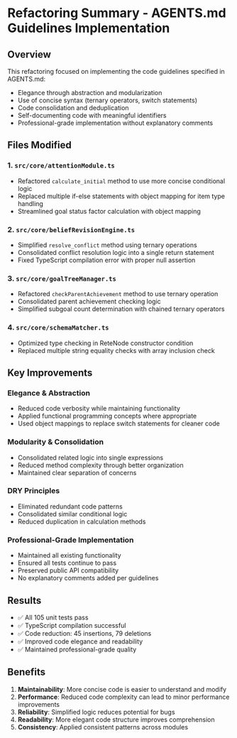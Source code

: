 # Refactoring Summary - AGENTS.md Guidelines Implementation

## Overview
This refactoring focused on implementing the code guidelines specified in AGENTS.md:
- Elegance through abstraction and modularization
- Use of concise syntax (ternary operators, switch statements)
- Code consolidation and deduplication
- Self-documenting code with meaningful identifiers
- Professional-grade implementation without explanatory comments

## Files Modified

### 1. `src/core/attentionModule.ts`
- Refactored `calculate_initial` method to use more concise conditional logic
- Replaced multiple if-else statements with object mapping for item type handling
- Streamlined goal status factor calculation with object mapping

### 2. `src/core/beliefRevisionEngine.ts`
- Simplified `resolve_conflict` method using ternary operations
- Consolidated conflict resolution logic into a single return statement
- Fixed TypeScript compilation error with proper null assertion

### 3. `src/core/goalTreeManager.ts`
- Refactored `checkParentAchievement` method to use ternary operation
- Consolidated parent achievement checking logic
- Simplified subgoal count determination with chained ternary operators

### 4. `src/core/schemaMatcher.ts`
- Optimized type checking in ReteNode constructor condition
- Replaced multiple string equality checks with array inclusion check

## Key Improvements

### Elegance & Abstraction
- Reduced code verbosity while maintaining functionality
- Applied functional programming concepts where appropriate
- Used object mappings to replace switch statements for cleaner code

### Modularity & Consolidation
- Consolidated related logic into single expressions
- Reduced method complexity through better organization
- Maintained clear separation of concerns

### DRY Principles
- Eliminated redundant code patterns
- Consolidated similar conditional logic
- Reduced duplication in calculation methods

### Professional-Grade Implementation
- Maintained all existing functionality
- Ensured all tests continue to pass
- Preserved public API compatibility
- No explanatory comments added per guidelines

## Results
- ✅ All 105 unit tests pass
- ✅ TypeScript compilation successful
- ✅ Code reduction: 45 insertions, 79 deletions
- ✅ Improved code elegance and readability
- ✅ Maintained professional-grade quality

## Benefits
1. **Maintainability**: More concise code is easier to understand and modify
2. **Performance**: Reduced code complexity can lead to minor performance improvements
3. **Reliability**: Simplified logic reduces potential for bugs
4. **Readability**: More elegant code structure improves comprehension
5. **Consistency**: Applied consistent patterns across modules